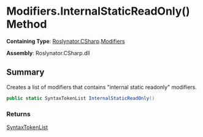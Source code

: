 # Modifiers\.InternalStaticReadOnly\(\) Method

**Containing Type**: [Roslynator.CSharp](../../README.md)\.[Modifiers](../README.md)

**Assembly**: Roslynator\.CSharp\.dll

## Summary

Creates a list of modifiers that contains "internal static readonly" modifiers\.

```csharp
public static SyntaxTokenList InternalStaticReadOnly()
```

### Returns

[SyntaxTokenList](https://docs.microsoft.com/en-us/dotnet/api/microsoft.codeanalysis.syntaxtokenlist)

